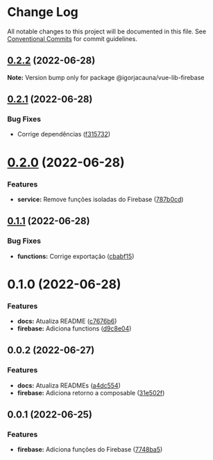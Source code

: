 # Change Log

All notable changes to this project will be documented in this file.
See [Conventional Commits](https://conventionalcommits.org) for commit guidelines.

## [0.2.2](https://github.com/igorjacauna/vue-lib-services/compare/@igorjacauna/vue-lib-firebase@0.2.1...@igorjacauna/vue-lib-firebase@0.2.2) (2022-06-28)

**Note:** Version bump only for package @igorjacauna/vue-lib-firebase





## [0.2.1](https://github.com/igorjacauna/vue-lib-services/compare/@igorjacauna/vue-lib-firebase@0.2.0...@igorjacauna/vue-lib-firebase@0.2.1) (2022-06-28)


### Bug Fixes

* Corrige dependências ([f315732](https://github.com/igorjacauna/vue-lib-services/commit/f31573214db18cbcad921af34e16bf50aa20b2f2))





# [0.2.0](https://github.com/igorjacauna/vue-lib-services/compare/@igorjacauna/vue-lib-firebase@0.1.1...@igorjacauna/vue-lib-firebase@0.2.0) (2022-06-28)


### Features

* **service:** Remove funções isoladas do Firebase ([787b0cd](https://github.com/igorjacauna/vue-lib-services/commit/787b0cddcae30441a18cf3c05905669630f61400))





## [0.1.1](https://github.com/igorjacauna/vue-lib-services/compare/@igorjacauna/lib-services@0.1.0...@igorjacauna/lib-services@0.1.1) (2022-06-28)


### Bug Fixes

* **functions:** Corrige exportação ([cbabf15](https://github.com/igorjacauna/vue-lib-services/commit/cbabf15212c0367037804593d24550d8f80109a4))





# 0.1.0 (2022-06-28)


### Features

* **docs:** Atualiza README ([c7676b6](https://github.com/igorjacauna/vue-lib-services/commit/c7676b643a8190deedc951b00b0540f5fc053809))
* **firebase:** Adiciona functions ([d9c8e04](https://github.com/igorjacauna/vue-lib-services/commit/d9c8e04fe80b7f3975e51b8b83b172c802d53433))



## 0.0.2 (2022-06-27)


### Features

* **docs:** Atualiza READMEs ([a4dc554](https://github.com/igorjacauna/vue-lib-services/commit/a4dc554fb95801d8e3be72556cb1c7110247ac61))
* **firebase:** Adiciona retorno a composable ([31e502f](https://github.com/igorjacauna/vue-lib-services/commit/31e502ffb53a389b21064ea79ff792b92abccc53))



## 0.0.1 (2022-06-25)


### Features

* **firebase:** Adiciona funções do Firebase ([7748ba5](https://github.com/igorjacauna/vue-lib-services/commit/7748ba586b55f11913181c135dbd9883ded8dc53))
